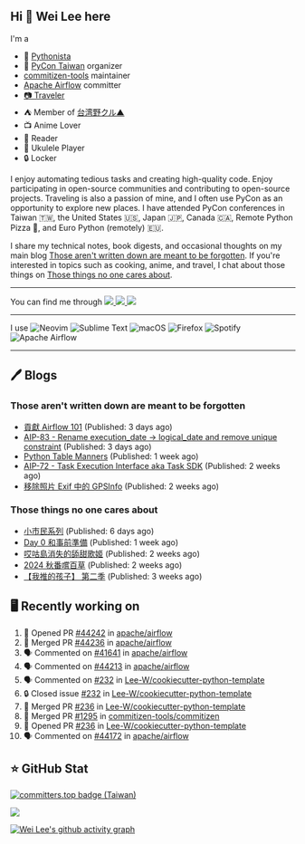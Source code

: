 ## Hi 👋 Wei Lee here

I'm a

* 🐍 [Pythonista](https://pycon-note.wei-lee.me/)
* 🐍 [PyCon Taiwan](https://tw.pycon.org/) organizer
* [commitizen-tools](https://github.com/commitizen-tools) maintainer
* [Apache Airflow](https://github.com/apache/airflow/) committer
* [📷 Traveler](https://travlog.wei-lee.me/)
* ⛺ Member of [台湾野クル▲](https://twitter.com/Taiwannokuru)
* 📺 Anime Lover
* 📖 Reader
* 🎵 Ukulele Player
* 🔒 Locker

I enjoy automating tedious tasks and creating high-quality code. Enjoy participating in open-source communities and contributing to open-source projects. Traveling is also a passion of mine, and I often use PyCon as an opportunity to explore new places. I have attended PyCon conferences in Taiwan 🇹🇼, the United States 🇺🇸, Japan 🇯🇵, Canada 🇨🇦, Remote Python Pizza 🍕, and Euro Python (remotely) 🇪🇺.

I share my technical notes, book digests, and occasional thoughts on my main blog [Those aren't written down are meant to be forgotten](https://blog.wei-lee.me/). If you're interested in topics such as cooking, anime, and travel, I chat about those things on [Those things no one cares about](https://travlog.wei-lee.me/).


---

<p align="left">
You can find me through
  <a href="https://in.linkedin.com/in/clleew" target="blank">
    <img src="https://img.shields.io/badge/LinkedIn-0077B5?style=for-the-badge&logo=linkedin&logoColor=white" />
  </a>
  <a href="https://twitter.com/clleew" target="blank">
    <img src="https://img.shields.io/badge/Twitter-1DA1F2?style=for-the-badge&logo=twitter&logoColor=white" />
  </a>
  <a href="https://github.com/Lee-W/" target="blank">
    <img src="https://img.shields.io/badge/GitHub-100000?style=for-the-badge&logo=github&logoColor=white" />
  </a>
</p>

---

I use ![Neovim](https://img.shields.io/badge/NeoVim-%2357A143.svg?&style=for-the-badge&logo=neovim&logoColor=white) ![Sublime Text](https://img.shields.io/badge/sublime_text-%23575757.svg?style=for-the-badge&logo=sublime-text&logoColor=important) ![macOS](https://img.shields.io/badge/mac%20os-000000?style=for-the-badge&logo=macos&logoColor=F0F0F0) ![Firefox](https://img.shields.io/badge/Firefox-FF7139?style=for-the-badge&logo=Firefox-Browser&logoColor=white) ![Spotify](https://img.shields.io/badge/Spotify-1ED760?style=for-the-badge&logo=spotify&logoColor=white) ![Apache Airflow](https://img.shields.io/badge/Apache%20Airflow-017CEE?style=for-the-badge&logo=Apache%20Airflow&logoColor=white)

---


## 🖊️ Blogs

### Those aren't written down are meant to be forgotten

* [貢獻 Airflow 101](https://blog.wei-lee.me/posts/tech/2024/11/airflow-contribution-101) (Published: 3 days ago)
* [AIP-83 - Rename execution_date -&gt; logical_date and remove unique constraint](https://blog.wei-lee.me/posts/tech/2024/11/aip-83) (Published: 3 days ago)
* [Python Table Manners](https://blog.wei-lee.me/posts/tech/2024/11/python-table-manners-series-2024-2025-edition) (Published: 1 week ago)
* [AIP-72 - Task Execution Interface aka Task SDK](https://blog.wei-lee.me/posts/tech/2024/11/aip-72) (Published: 2 weeks ago)
* [移除照片 Exif 中的 GPSInfo](https://blog.wei-lee.me/posts/tech/2024/11/remove-gps-info-from-exif) (Published: 2 weeks ago)

### Those things no one cares about
 
 * [小市民系列](https://travlog.wei-lee.me/posts/review/2024/11/Shoushimin) (Published: 6 days ago)
 * [Day 0 和事前準備](https://travlog.wei-lee.me/posts/travel/2024/11/2024-mt-fugi-biking-day-0) (Published: 1 week ago)
 * [哎咕島消失的舔甜歌姬](https://travlog.wei-lee.me/posts/review/2024/11/egumi-legacy) (Published: 2 weeks ago)
 * [2024 秋番嚐百草](https://travlog.wei-lee.me/posts/review/2024/11/what-i-will-watch-in-2024-fall) (Published: 2 weeks ago)
 * [【我推的孩子】 第二季](https://travlog.wei-lee.me/posts/review/2024/10/oshi-no-ko-season-2) (Published: 3 weeks ago)

## 🖥️ Recently working on

1. 💪 Opened PR [#44242](https://github.com/apache/airflow/pull/44242) in [apache/airflow](https://github.com/apache/airflow)
2. 🎉 Merged PR [#44236](https://github.com/apache/airflow/pull/44236) in [apache/airflow](https://github.com/apache/airflow)
3. 🗣 Commented on [#41641](https://github.com/apache/airflow/issues/41641#issuecomment-2490445543) in [apache/airflow](https://github.com/apache/airflow)
4. 🗣 Commented on [#44213](https://github.com/apache/airflow/pull/44213#issuecomment-2490194490) in [apache/airflow](https://github.com/apache/airflow)
5. 🗣 Commented on [#232](https://github.com/Lee-W/cookiecutter-python-template/issues/232#issuecomment-2490017551) in [Lee-W/cookiecutter-python-template](https://github.com/Lee-W/cookiecutter-python-template)
6. 🔒 Closed issue [#232](https://github.com/Lee-W/cookiecutter-python-template/issues/232) in [Lee-W/cookiecutter-python-template](https://github.com/Lee-W/cookiecutter-python-template)
7. 🎉 Merged PR [#236](https://github.com/Lee-W/cookiecutter-python-template/pull/236) in [Lee-W/cookiecutter-python-template](https://github.com/Lee-W/cookiecutter-python-template)
8. 🎉 Merged PR [#1295](https://github.com/commitizen-tools/commitizen/pull/1295) in [commitizen-tools/commitizen](https://github.com/commitizen-tools/commitizen)
9. 💪 Opened PR [#236](https://github.com/Lee-W/cookiecutter-python-template/pull/236) in [Lee-W/cookiecutter-python-template](https://github.com/Lee-W/cookiecutter-python-template)
10. 🗣 Commented on [#44172](https://github.com/apache/airflow/pull/44172#issuecomment-2488661042) in [apache/airflow](https://github.com/apache/airflow)


## ⭐ GitHub Stat

[![committers.top badge (Taiwan)](https://user-badge.committers.top/taiwan_public/Lee-W.svg)](https://user-badge.committers.top/taiwan_public/Lee-W)

[![](https://github-readme-stats.vercel.app/api?username=Lee-W&show_icons=true&hide_title=true&cache_seconds=86400)](https://github.com/anuraghazra/github-readme-stats)

[![Wei Lee's github activity graph](https://github-readme-activity-graph.vercel.app/graph?username=Lee-W&theme=dracula)](https://github.com/ashutosh00710/github-readme-activity-graph)
